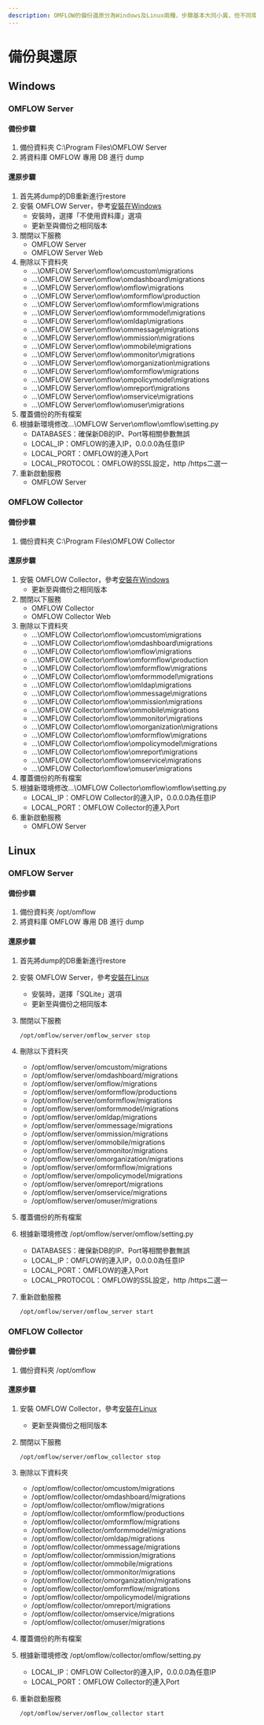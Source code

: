 ```yaml
---
description: OMFLOW的備份還原分為Windows及Linux兩種，步驟基本大同小異，但不同環境間彼此不可互換。
---
```


# 備份與還原

## Windows&#x20;

### OMFLOW Server

#### 備份步驟

1. 備份資料夾 C:\Program Files\OMFLOW Server
2. 將資料庫 OMFLOW 專用 DB 進行 dump

#### 還原步驟

1. 首先將dump的DB重新進行restore
2. 安裝 OMFLOW Server，參考[安裝在Windows](1.md)
   * 安裝時，選擇「不使用資料庫」選項
   * 更新至與備份之相同版本
3. 關閉以下服務
   * OMFLOW Server
   * OMFLOW Server Web
4. 刪除以下資料夾
   * ...\OMFLOW Server\omflow\omcustom\migrations
   * ...\OMFLOW Server\omflow\omdashboard\migrations
   * ...\OMFLOW Server\omflow\omflow\migrations
   * ...\OMFLOW Server\omflow\omformflow\production
   * ...\OMFLOW Server\omflow\omformflow\migrations
   * ...\OMFLOW Server\omflow\omformmodel\migrations
   * ...\OMFLOW Server\omflow\omldap\migrations
   * ...\OMFLOW Server\omflow\ommessage\migrations
   * ...\OMFLOW Server\omflow\ommission\migrations
   * ...\OMFLOW Server\omflow\ommobile\migrations
   * ...\OMFLOW Server\omflow\ommonitor\migrations
   * ...\OMFLOW Server\omflow\omorganization\migrations
   * ...\OMFLOW Server\omflow\omformflow\migrations
   * ...\OMFLOW Server\omflow\ompolicymodel\migrations
   * ...\OMFLOW Server\omflow\omreport\migrations
   * ...\OMFLOW Server\omflow\omservice\migrations
   * ...\OMFLOW Server\omflow\omuser\migrations
5. 覆蓋備份的所有檔案
6. 根據新環境修改...\OMFLOW Server\omflow\omflow\setting.py
   * DATABASES：確保新DB的IP、Port等相關參數無誤
   * LOCAL\_IP：OMFLOW的連入IP，0.0.0.0為任意IP
   * LOCAL\_PORT：OMFLOW的連入Port
   * LOCAL\_PROTOCOL：OMFLOW的SSL設定，http /https二選一
7. 重新啟動服務
   * OMFLOW Server



### OMFLOW Collector

#### 備份步驟

1. 備份資料夾 C:\Program Files\OMFLOW Collector

#### 還原步驟

1. 安裝 OMFLOW Collector，參考[安裝在Windows](1.md)
   * 更新至與備份之相同版本
2. 關閉以下服務
   * OMFLOW Collector
   * OMFLOW Collector Web
3. 刪除以下資料夾
   * ...\OMFLOW Collector\omflow\omcustom\migrations
   * ...\OMFLOW Collector\omflow\omdashboard\migrations
   * ...\OMFLOW Collector\omflow\omflow\migrations
   * ...\OMFLOW Collector\omflow\omformflow\production
   * ...\OMFLOW Collector\omflow\omformflow\migrations
   * ...\OMFLOW Collector\omflow\omformmodel\migrations
   * ...\OMFLOW Collector\omflow\omldap\migrations
   * ...\OMFLOW Collector\omflow\ommessage\migrations
   * ...\OMFLOW Collector\omflow\ommission\migrations
   * ...\OMFLOW Collector\omflow\ommobile\migrations
   * ...\OMFLOW Collector\omflow\ommonitor\migrations
   * ...\OMFLOW Collector\omflow\omorganization\migrations
   * ...\OMFLOW Collector\omflow\omformflow\migrations
   * ...\OMFLOW Collector\omflow\ompolicymodel\migrations
   * ...\OMFLOW Collector\omflow\omreport\migrations
   * ...\OMFLOW Collector\omflow\omservice\migrations
   * ...\OMFLOW Collector\omflow\omuser\migrations
4. 覆蓋備份的所有檔案
5. 根據新環境修改...\OMFLOW Collector\omflow\omflow\setting.py
   * LOCAL\_IP：OMFLOW Collector的連入IP，0.0.0.0為任意IP
   * LOCAL\_PORT：OMFLOW Collector的連入Port
6. 重新啟動服務
   * OMFLOW Server

## Linux

### OMFLOW Server

#### 備份步驟

1. 備份資料夾 /opt/omflow
2. 將資料庫 OMFLOW 專用 DB 進行 dump

#### 還原步驟

1. 首先將dump的DB重新進行restore
2. 安裝 OMFLOW Server，參考[安裝在Linux](2.md)
   * 安裝時，選擇「SQLite」選項
   * 更新至與備份之相同版本
3.  關閉以下服務

    ```
    /opt/omflow/server/omflow_server stop
    ```
4. 刪除以下資料夾
   * /opt/omflow/server/omcustom/migrations
   * /opt/omflow/server/omdashboard/migrations
   * /opt/omflow/server/omflow/migrations
   * /opt/omflow/server/omformflow/productions
   * /opt/omflow/server/omformflow/migrations
   * /opt/omflow/server/omformmodel/migrations
   * /opt/omflow/server/omldap/migrations
   * /opt/omflow/server/ommessage/migrations
   * /opt/omflow/server/ommission/migrations
   * /opt/omflow/server/ommobile/migrations
   * /opt/omflow/server/ommonitor/migrations
   * /opt/omflow/server/omorganization/migrations
   * /opt/omflow/server/omformflow/migrations
   * /opt/omflow/server/ompolicymodel/migrations
   * /opt/omflow/server/omreport/migrations
   * /opt/omflow/server/omservice/migrations
   * /opt/omflow/server/omuser/migrations
5. 覆蓋備份的所有檔案
6. 根據新環境修改 /opt/omflow/server/omflow/setting.py
   * DATABASES：確保新DB的IP、Port等相關參數無誤
   * LOCAL\_IP：OMFLOW的連入IP，0.0.0.0為任意IP
   * LOCAL\_PORT：OMFLOW的連入Port
   * LOCAL\_PROTOCOL：OMFLOW的SSL設定，http /https二選一
7.  重新啟動服務

    ```
    /opt/omflow/server/omflow_server start
    ```

### OMFLOW Collector

#### 備份步驟

1. 備份資料夾 /opt/omflow

#### 還原步驟

1. 安裝 OMFLOW Collector，參考[安裝在Linux](2.md)
   * 更新至與備份之相同版本
2.  關閉以下服務

    ```
    /opt/omflow/server/omflow_collector stop
    ```
3. 刪除以下資料夾
   * /opt/omflow/collector/omcustom/migrations
   * /opt/omflow/collector/omdashboard/migrations
   * /opt/omflow/collector/omflow/migrations
   * /opt/omflow/collector/omformflow/productions
   * /opt/omflow/collector/omformflow/migrations
   * /opt/omflow/collector/omformmodel/migrations
   * /opt/omflow/collector/omldap/migrations
   * /opt/omflow/collector/ommessage/migrations
   * /opt/omflow/collector/ommission/migrations
   * /opt/omflow/collector/ommobile/migrations
   * /opt/omflow/collector/ommonitor/migrations
   * /opt/omflow/collector/omorganization/migrations
   * /opt/omflow/collector/omformflow/migrations
   * /opt/omflow/collector/ompolicymodel/migrations
   * /opt/omflow/collector/omreport/migrations
   * /opt/omflow/collector/omservice/migrations
   * /opt/omflow/collector/omuser/migrations
4. 覆蓋備份的所有檔案
5. 根據新環境修改 /opt/omflow/collector/omflow/setting.py
   * LOCAL\_IP：OMFLOW Collector的連入IP，0.0.0.0為任意IP
   * LOCAL\_PORT：OMFLOW Collector的連入Port
6.  重新啟動服務

    ```
    /opt/omflow/server/omflow_collector start
    ```
